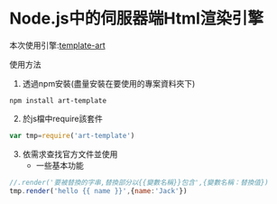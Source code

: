 # Node.js中的伺服器端Html渲染引擎
本次使用引擎:[template-art](https://aui.github.io/art-template/zh-cn/docs/)

使用方法
1. 透過npm安裝(盡量安裝在要使用的專案資料夾下)
```terminal
npm install art-template
```
2. 於js檔中require該套件
```js
var tmp=require('art-template')
```
3. 依需求查找官方文件並使用
   - 一些基本功能
```js
//.render('要被替換的字串,替換部分以{{變數名稱}}包含',{變數名稱：替換值})
tmp.render('hello {{ name }}',{name:'Jack'})
```